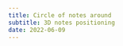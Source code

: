 ```yaml
---
title: Circle of notes around
subtitle: 3D notes positioning
date: 2022-06-09
---
```


<script setup>
import NotesCircle from './index.vue'
</script>

<notes-circle />